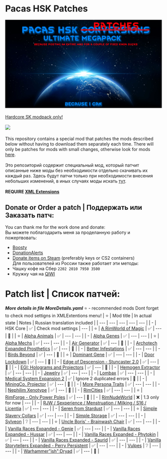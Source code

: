 # Pacas HSK Patches
![Preview](/Preview.png?raw=true "Preview")<br><br>
[Hardcore SK modpack only!](https://github.com/skyarkhangel/Hardcore-SK/tree/development)
<br><br>
<img src="https://i.imgur.com/svEwA2k.png"><br><br>
This repository contains a special mod that patches the mods described below without having to download them separately each time. There will only be patches for mods with small changes, otherwise look for mods [here](https://github.com/pacas/RW-Pacas-HSK-Patches).<br><br>
Это репозиторий содержит специальный мод, который патчит описанные ниже моды без необходимости отдельно скачивать их каждый раз. Здесь будут патчи только при необходимости внесения небольших изменений, в иных случаях моды искать [тут](https://github.com/pacas/RW-Pacas-HSK-Patches).<br><br>
**REQUIRE [XML Extensions](https://steamcommunity.com/sharedfiles/filedetails/?id=2574315206)**<br>

## Donate or Order a patch | Поддержать или Заказать патч:<br>
You can thank me for the work done and donate:<br>
Вы можете поблагодарить меня за проделанную работу и пожертвовать:<br>
- [Boosty](https://boosty.to/pacas)
- [DonationAlerts](https://www.donationalerts.com/r/pacas)
- [Donate items on Steam](https://steamcommunity.com/tradeoffer/new/?partner=93729960&token=dgWxX8tO) (preferably keys or CS2 containers)<br>
Для пользователей из России также работает эти методы:<br>
- Чашку кофе на Сбер `2202 2010 7950 3500`<br>
- Кружку чая на [QIWI](https://qiwi.com/n/PACAS)<br>

# Patch list | Список патчей:

***More details in file MoreDetails.yaml***
:star: - recommended mods
Dont forget to check mod settigns in XMLExtentions menu!
| :star: | Mod title | In actual state | Notes | Russian translation included |
| --- | --- | --- | --- | --- |
| - | HSK Core | :white_check_mark: | Check mod settings | --- |
| :star: | [A RimWorld of Magic](https://steamcommunity.com/sharedfiles/filedetails/?id=1201382956) | :white_check_mark: | --- | :radio_button: |
| :star: | [Alpha Animals](https://discord.com/channels/272340793174392832/1070441231773093998) | :white_check_mark: | --- | --- |
| - | [Alpha Genes](https://steamcommunity.com/sharedfiles/filedetails/?id=2891845502) | :white_check_mark: | --- | --- |
| :star: | [Alpha Mechs](https://steamcommunity.com/sharedfiles/filedetails/?id=2973169158) | :white_check_mark: | --- | --- |
| - | [Air Generator](https://steamcommunity.com/sharedfiles/filedetails/?id=2999510318) | :white_check_mark: | --- | :radio_button: |
| - | [Archotech Expanded Prosthetics](https://steamcommunity.com/sharedfiles/filedetails/?id=1467604976) | :white_check_mark: | --- | :radio_button: |
| - | [Better Infestations](https://steamcommunity.com/sharedfiles/filedetails/?id=1319614331) | :white_check_mark: | --- | --- |
| - | [Birds Beyond](https://steamcommunity.com/sharedfiles/filedetails/?id=2889889049) | :white_check_mark: | --- | :radio_button: |
| :star: | [Dominant Gene](https://steamcommunity.com/sharedfiles/filedetails/?id=2884110898) | :white_check_mark: | --- | --- |
| - | [Door Lockdown](https://steamcommunity.com/sharedfiles/filedetails/?id=2851091782) | :white_check_mark: | --- | :radio_button: |
| - | [Edge of Descension - Stuncaster 2.0](https://steamcommunity.com/sharedfiles/filedetails/?id=2952773198) | :white_check_mark: | --- | :radio_button: |
| - | [EGI: Holograms and Projectors](https://steamcommunity.com/sharedfiles/filedetails/?id=2979598490) | :white_check_mark: | --- | :radio_button: |
| - | [Hemogen Extractor](https://steamcommunity.com/sharedfiles/filedetails/?id=2903919607) | :white_check_mark: | --- | --- |
| - | [Jewelry](https://discord.com/channels/272340793174392832/1061698507720900768) | :white_check_mark: | --- | --- |
| - | [Lombax](https://steamcommunity.com/sharedfiles/filedetails/?id=2384986421) | :white_check_mark: | --- | --- |
| - | [Medical System Expansion 2](https://steamcommunity.com/sharedfiles/filedetails/?id=2056706586) | :white_check_mark: | Ignore 2 duplicated errors | :radio_button: |
| - | [MiningCo. Projector](https://steamcommunity.com/sharedfiles/filedetails/?id=955561873) | :white_check_mark: | --- | :radio_button: |
| - | [More Persona Traits](https://steamcommunity.com/sharedfiles/filedetails/?id=2863308112) | :white_check_mark: | --- | --- |
| - | [Nephilim Xenotype](https://steamcommunity.com/workshop/filedetails/?id=2997308585) | :white_check_mark: | --- | :radio_button: |
| - | [RimCities](https://steamcommunity.com/sharedfiles/filedetails/?id=1775170117) | :white_check_mark: | --- | --- |
| :star: | [RimForge - Only Power Poles](https://steamcommunity.com/sharedfiles/filedetails/?id=2507086460) | :white_check_mark: | --- | :radio_button: |
| - | [RimNudeWorld](https://discord.com/channels/374305025486225409/374778646432448530) | :x: | 1.3 only for now | --- |
| - | [RJW / Sexperience / Menstruation / Milking / S16 / Licentia](https://discord.com/channels/374305025486225409/374778646432448530) | :white_check_mark: | --- | --- |
| - | [Seren from Stardust](https://steamcommunity.com/sharedfiles/filedetails/?id=2704627783) | :white_check_mark: | --- | --- |
| :star: | [Simple Slavery Collars](https://steamcommunity.com/sharedfiles/filedetails/?id=2557274194) | :white_check_mark: | --- | --- |
| - | [Simple Storage](https://discord.com/channels/272340793174392832/1063821520423633016) | :white_check_mark: | --- | --- |
| - | [Sylveon](https://steamcommunity.com/sharedfiles/filedetails/?id=2800815182) | :grey_question: | --- | --- |
| :star: | [Uncle Boris' - Brainwash Chair](https://steamcommunity.com/sharedfiles/filedetails/?id=2885223720) | :white_check_mark: | --- | --- |
| - | [Vanilla Races Expanded - Genie](https://steamcommunity.com/sharedfiles/filedetails/?id=2901424072) | :white_check_mark: | --- | --- |
| - | [Vanilla Races Expanded - Hussar](https://steamcommunity.com/sharedfiles/filedetails/?id=2893586390) | :white_check_mark: | --- | --- |
| - | [Vanilla Races Expanded - Phytokin](https://steamcommunity.com/sharedfiles/filedetails/?id=2927323805) | :white_check_mark: | --- | --- |
| - | [Vanilla Races Expanded - Saurid](https://steamcommunity.com/sharedfiles/filedetails/?id=2880990495) | :white_check_mark: | --- | --- |
| - | [Vanilla Storytellers Expanded - Perry Persistent](https://steamcommunity.com/sharedfiles/filedetails/?id=2149702069) | :white_check_mark: | --- | --- |
| - | [Vulpes](https://steamcommunity.com/sharedfiles/filedetails/?id=2174717519) | :grey_question: | --- | --- |
| - | [Warhammer"ish":Dryad](https://steamcommunity.com/workshop/filedetails/?id=2958123708) | :white_check_mark: | --- | :radio_button: |